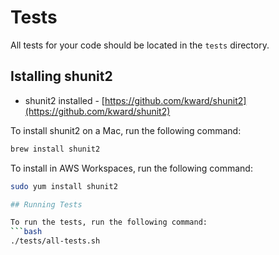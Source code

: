 # Tests

All tests for your code should be located in the `tests` directory.

## Istalling shunit2

* shunit2 installed - [https://github.com/kward/shunit2](https://github.com/kward/shunit2)

To install shunit2 on a Mac, run the following command:

```bash
brew install shunit2
```

To install in AWS Workspaces, run the following command:

```bash
sudo yum install shunit2

## Running Tests

To run the tests, run the following command:
```bash
./tests/all-tests.sh
```
